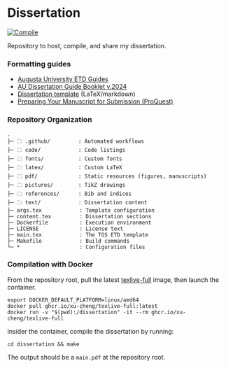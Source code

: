 # Dissertation

[![Compile](https://github.com/nkrusch/thesis/actions/workflows/compile.yaml/badge.svg)](https://github.com/nkrusch/thesis/actions/workflows/compile.yaml)

Repository to host, compile, and share my dissertation.

### Formatting guides 
    
* [Augusta University ETD Guides](https://guides.augusta.edu/etd)
* [AU Dissertation Guide Booklet v.2024](https://augustauniversity.app.box.com/s/vj0ygpy8tvyqmsbae8y0qp9767ta7jb9)
* [Dissertation template](https://github.com/aubertc/au_ccs_dissertation_template/) (LaTeX/markdown)
* [Preparing Your Manuscript for Submission (ProQuest)](https://about.proquest.com/globalassets/proquest/files/pdf-files/preparing-your-manuscript.pdf)

### Repository Organization

    .
    ├─ 🗀 .github/         : Automated workflows
    ├─ 🗀 code/            : Code listings
    ├─ 🗀 fonts/           : Custom fonts
    ├─ 🗀 latex/           : Custom LaTeX
    ├─ 🗀 pdf/             : Static resources (figures, manuscripts)
    ├─ 🗀 pictures/        : TikZ drawings
    ├─ 🗀 references/      : Bib and indices
    ├─ 🗀 text/            : Dissertation content
    ├─ args.tex            : Template configuration
    ├─ content.tex         : Dissertation sections
    ├─ Dockerfile          : Execution environment
    ├─ LICENSE             : License text
    ├─ main.tex            : The TGS ETD template
    ├─ Makefile            : Build commands
    └─ *                   : Configuration files

### Compilation with Docker

From the repository root, pull the latest [texlive-full][texlive] image, then launch the container.

    export DOCKER_DEFAULT_PLATFORM=linux/amd64
    docker pull ghcr.io/xu-cheng/texlive-full:latest 
    docker run -v "$(pwd):/dissertation" -it --rm ghcr.io/xu-cheng/texlive-full

Insider the container, compile the dissertation by running:

    cd dissertation && make

The output should be a `main.pdf` at the repository root.

[texlive]: https://github.com/xu-cheng/latex-docker/pkgs/container/texlive-full